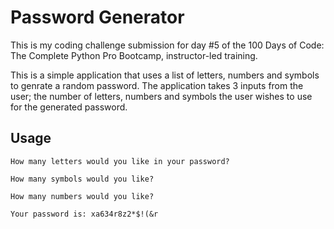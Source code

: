 # Password Generator

This is my coding challenge submission for day #5 of the 100 Days of Code: The Complete Python Pro Bootcamp, instructor-led training.

This is a simple application that uses a list of letters, numbers and symbols to genrate a random password. The application takes 3 inputs from the user; the number of letters, numbers and symbols the user wishes to use for the generated password.

## Usage

```
How many letters would you like in your password?

How many symbols would you like?

How many numbers would you like?

Your password is: xa634r8z2*$!(&r
```